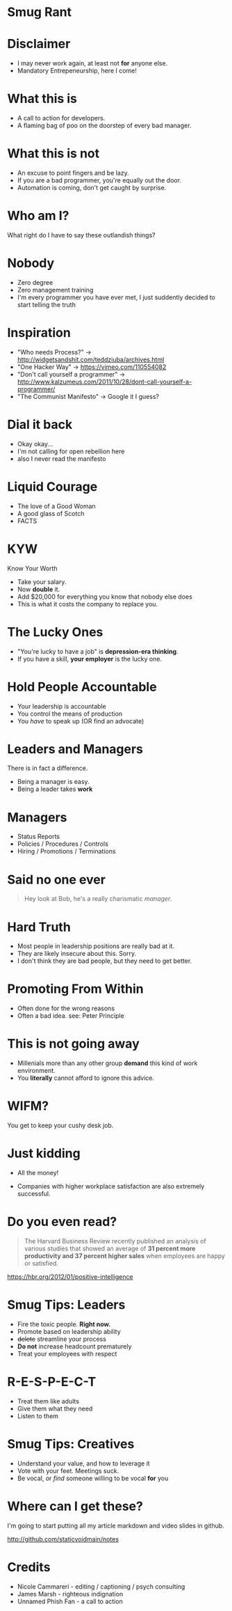 # Smug Rant
## 

# Disclaimer

- I may never work again, at least not **for** anyone else.
- Mandatory Entrepeneurship, here I come!

# What this is

- A call to action for developers.
- A flaming bag of poo on the doorstep of every bad manager.

# What this is not

- An excuse to point fingers and be lazy.
- If you are a bad programmer, you're equally out the door.
- Automation is coming, don't get caught by surprise.

# Who am I?

What right do I have to say these outlandish things?

# Nobody

- Zero degree
- Zero management training
- I'm every programmer you have ever met, I just suddently decided to start telling the truth

# Inspiration

- "Who needs Process?" -> http://widgetsandshit.com/teddziuba/archives.html
- "One Hacker Way" -> https://vimeo.com/110554082
- "Don't call yourself a programmer" -> http://www.kalzumeus.com/2011/10/28/dont-call-yourself-a-programmer/
- "The Communist Manifesto" -> Google it I guess?

# Dial it back

- Okay okay...
- I'm not calling for open rebellion here 
- also I never read the manifesto

# Liquid Courage

- The love of a Good Woman
- A good glass of Scotch
- FACTS

# KYW

Know Your Worth

- Take your salary. 
- Now **double** it.
- Add $20,000 for everything you know that nobody else does 
- This is what it costs the company to replace you.

# The Lucky Ones

- "You're lucky to have a job" is **depression-era thinking**.
- If you have a skill, **your employer** is the lucky one.

# Hold People Accountable

- Your leadership is accountable
- You control the means of production
- You _have_ to speak up (OR find an advocate) 

# Leaders and Managers

There is in fact a difference.

- Being a manager is easy.
- Being a leader takes **work**

# Managers
- Status Reports
- Policies / Procedures / Controls
- Hiring / Promotions / Terminations

# Said no one ever

> Hey look at Bob, he's a really charismatic _manager_.

# Hard Truth
- Most people in leadership positions are really bad at it.
- They are likely insecure about this. Sorry.
- I don't think they are bad people, but they need to get better.

# Promoting From Within

- Often done for the wrong reasons
- Often a bad idea. see: Peter Principle

# This is not going away

- Millenials more than any other group **demand** this kind of work environment.
- You **literally** cannot afford to ignore this advice.

# WIFM?

You get to keep your cushy desk job.

# Just kidding

- All the money!

- Companies with higher workplace satisfaction are also extremely successful.

# Do you even read?

> The Harvard Business Review recently published an analysis of various studies that showed an average of **31 percent more productivity and 37 percent higher sales** when employees are happy or satisfied.

https://hbr.org/2012/01/positive-intelligence

# Smug Tips: Leaders

- Fire the toxic people. **Right now.**
- Promote based on leadership ability
- ~~delete~~ streamline your process
- **Do not** increase headcount prematurely
- Treat your employees with respect

# R-E-S-P-E-C-T

- Treat them like adults
- Give them what they need
- Listen to them

# Smug Tips: Creatives

- Understand your value, and how to leverage it
- Vote with your feet. Meetings suck.
- Be vocal, or _find_ someone willing to be vocal **for** you

# Where can I get these?

I'm going to start putting all my article markdown and video slides in github.

http://github.com/staticvoidmain/notes

# Credits

* Nicole Cammareri - editing / captioning / psych consulting
* James Marsh - righteous indignation
* Unnamed Phish Fan - a call to action